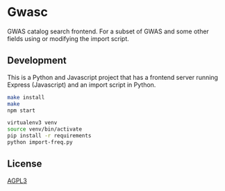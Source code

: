 Gwasc
=====

GWAS catalog search frontend. For a subset of GWAS and some other fields using
or modifying the import script.


Development
-----------

This is a Python and Javascript project that has a frontend server running
Express (Javascript) and an import script in Python.

````sh
make install
make
npm start
````

````sh
virtualenv3 venv
source venv/bin/activate
pip install -r requirements
python import-freq.py
````

License
-------

[AGPL3](/LICENSE)
